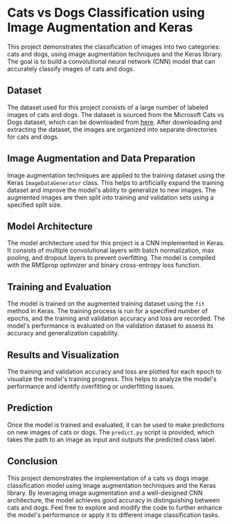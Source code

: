

# Cats vs Dogs Classification using Image Augmentation and Keras

This project demonstrates the classification of images into two categories: cats and dogs, using image augmentation techniques and the Keras library. The goal is to build a convolutional neural network (CNN) model that can accurately classify images of cats and dogs.

## Dataset

The dataset used for this project consists of a large number of labeled images of cats and dogs. The dataset is sourced from the Microsoft Cats vs Dogs dataset, which can be downloaded from [here](https://www.microsoft.com/en-us/download/confirmation.aspx?id=54765). After downloading and extracting the dataset, the images are organized into separate directories for cats and dogs.

## Image Augmentation and Data Preparation

Image augmentation techniques are applied to the training dataset using the Keras `ImageDataGenerator` class. This helps to artificially expand the training dataset and improve the model's ability to generalize to new images. The augmented images are then split into training and validation sets using a specified split size.

## Model Architecture

The model architecture used for this project is a CNN implemented in Keras. It consists of multiple convolutional layers with batch normalization, max pooling, and dropout layers to prevent overfitting. The model is compiled with the RMSprop optimizer and binary cross-entropy loss function.

## Training and Evaluation

The model is trained on the augmented training dataset using the `fit` method in Keras. The training process is run for a specified number of epochs, and the training and validation accuracy and loss are recorded. The model's performance is evaluated on the validation dataset to assess its accuracy and generalization capability.

## Results and Visualization

The training and validation accuracy and loss are plotted for each epoch to visualize the model's training progress. This helps to analyze the model's performance and identify overfitting or underfitting issues.

## Prediction

Once the model is trained and evaluated, it can be used to make predictions on new images of cats or dogs. The `predict.py` script is provided, which takes the path to an image as input and outputs the predicted class label.

## Conclusion

This project demonstrates the implementation of a cats vs dogs image classification model using image augmentation techniques and the Keras library. By leveraging image augmentation and a well-designed CNN architecture, the model achieves good accuracy in distinguishing between cats and dogs. Feel free to explore and modify the code to further enhance the model's performance or apply it to different image classification tasks.
